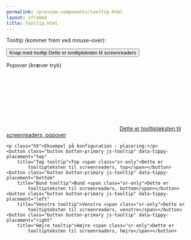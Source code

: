 ```yaml
--- 
permalink: /preview-components/tooltip.html
layout: iframed 
title: Tooltip.html
---
```

<div class="container">
    <p class="h5">Tooltip (kommer frem ved mouse-over):</p>
    <button class="button button-primary js-tooltip" role="tooltip" title="Dette er et tooltip">
        Knap med tooltip
        <span class="sr-only">Dette er tooltipteksten til screenreaders</span>
    </button>
    <p class="h5">Popover (kræver tryk)</p>
    <a href="" class="popover js-tooltip" data-tippy-trigger="click" role="tooltip"
        title="Dette er en hjælpetekst i en popover"><svg class="icon-svg " ><use xlink:href="#help-circle-outline"></use></svg><span
            class="sr-only">Dette er tooltipteksten til screenreaders,
            popover</span></a>

    <p class="h5">Eksempel på konfiguration - placering:</p>
    <button class="button button-primary js-tooltip" data-tippy-placement="top"
        title="Top tooltip">Top <span class="sr-only">Dette er
            tooltipteksten til screenreaders, top</span></button>
    <button class="button button-primary js-tooltip" data-tippy-placement="bottom"
        title="Bund tooltip">Bund <span class="sr-only">Dette er
            tooltipteksten til screenreaders, bottom</span></button>
    <button class="button button-primary js-tooltip" data-tippy-placement="left"
        title="Venstre tooltip">Venstre <span class="sr-only">Dette er
            tooltipteksten til screenreaders, venstre</span></button>
    <button class="button button-primary js-tooltip" data-tippy-placement="right"
        title="Højre tooltip">Højre <span class="sr-only">Dette er
            tooltipteksten til screenreaders, højre</span></button>
</div>